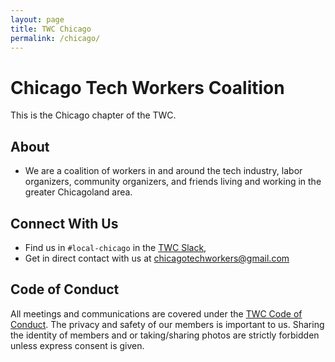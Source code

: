 ```yaml
---
layout: page
title: TWC Chicago
permalink: /chicago/
---
```

<style>h1, .main-wrapper h2, h3 {text-align: left; font-weight: bold;}</style>
# Chicago Tech Workers Coalition
This is the Chicago chapter of the TWC.

## About
- We are a coalition of workers in and around the tech industry, labor organizers, community organizers, and friends living and working in the greater Chicagoland area.

## Connect With Us
- Find us in `#local-chicago` in the [TWC Slack](/subscribe/),
- Get in direct contact with us at [chicagotechworkers@gmail.com](mailto:chicagotechworkers@gmail.com)

## Code of Conduct
All meetings and communications are covered under the [TWC Code of Conduct](/community-guide/). The privacy and safety of our members is important to us. Sharing the identity of members and or taking/sharing photos are strictly forbidden unless express consent is given.
